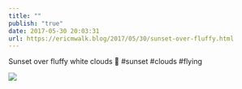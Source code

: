 ```yaml
---
title: ""
publish: "true"
date: 2017-05-30 20:03:31
url: https://ericmwalk.blog/2017/05/30/sunset-over-fluffy.html
---
```


Sunset over fluffy white clouds 🛫 #sunset #clouds #flying

![](https://ericmwalk.blog/uploads/2022/a4080aeed0.jpg)